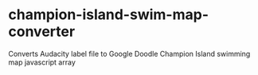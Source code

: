 # champion-island-swim-map-converter
Converts Audacity label file to Google Doodle Champion Island swimming map javascript array
